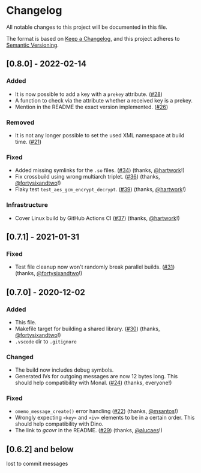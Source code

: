 # Changelog
All notable changes to this project will be documented in this file.

The format is based on [Keep a Changelog](https://keepachangelog.com/en/1.0.0/),
and this project adheres to [Semantic Versioning](https://semver.org/spec/v2.0.0.html).

## [0.8.0] - 2022-02-14
### Added
- It is now possible to add a key with a `prekey` attribute. ([#28](https://github.com/gkdr/libomemo/issues/28))
- A function to check via the attribute whether a received key is a prekey.
- Mention in the README the exact version implemented. ([#26](https://github.com/gkdr/libomemo/issues/26))

### Removed
- It is not any longer possible to set the used XML namespace at build time. ([#21](https://github.com/gkdr/libomemo/issues/21))

### Fixed
- Added missing symlinks for the `.so` files. ([#34](https://github.com/gkdr/libomemo/pull/34)) (thanks, [@hartwork](https://github.com/hartwork)!)
- Fix crossbuild using wrong multiarch triplet. ([#36](https://github.com/gkdr/libomemo/pull/36)) (thanks, [@fortysixandtwo](https://github.com/fortysixandtwo)!)
- Flaky test `test_aes_gcm_encrypt_decrypt`. ([#39](https://github.com/gkdr/libomemo/issues/39)) (thanks, [@hartwork](https://github.com/hartwork)!)

### Infrastructure
- Cover Linux build by GitHub Actions CI ([#37](https://github.com/gkdr/libomemo/pull/37)) (thanks, [@hartwork](https://github.com/hartwork)!)

## [0.7.1] - 2021-01-31
### Fixed
- Test file cleanup now won't randomly break parallel builds. ([#31](https://github.com/gkdr/libomemo/pull/31)) (thanks, [@fortysixandtwo](https://github.com/fortysixandtwo)!)

## [0.7.0] - 2020-12-02
### Added
- This file.
- Makefile target for building a shared library. ([#30](https://github.com/gkdr/libomemo/pull/30)) (thanks, [@fortysixandtwo](https://github.com/fortysixandtwo)!)
- `.vscode` dir to `.gitignore`

### Changed
- The build now includes debug symbols.
- Generated IVs for outgoing messages are now 12 bytes long. This should help compatibility with Monal. ([#24](https://github.com/gkdr/libomemo/issues/24)) (thanks, everyone!)

### Fixed
- `omemo_message_create()` error handling ([#22](https://github.com/gkdr/libomemo/pull/22)) (thanks, [@msantos](https://github.com/msantos)!)
- Wrongly expecting `<key>` and `<iv>` elements to be in a certain order. This should help compatibility with Dino.
- The link to _gcovr_ in the README. ([#29](https://github.com/gkdr/libomemo/pull/29)) (thanks, [@alucaes](https://github.com/aluaces)!)

## [0.6.2] and below
lost to commit messages
